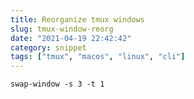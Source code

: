 ```yaml
---
title: Reorganize tmux windows
slug: tmux-window-reorg
date: "2021-04-19 22:42:42"
category: snippet
tags: ["tmux", "macos", "linux", "cli"]
---
```


`swap-window -s 3 -t 1`

